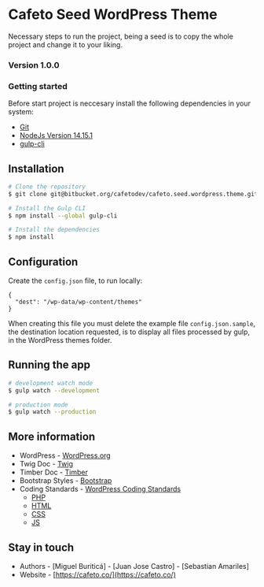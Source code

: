 # Cafeto Seed WordPress Theme #

Necessary steps to run the project, being a seed is to copy the whole project and change it to your liking.

### Version 1.0.0 ###


### Getting started ###

Before start project is neccesary install the following dependencies in your system:

* [Git](https://git-scm.com/)
* [NodeJs Version 14.15.1](https://nodejs.org)
* [gulp-cli](https://gulpjs.com/)

## Installation
```bash
# Clone the repository
$ git clone git@bitbucket.org/cafetodev/cafeto.seed.wordpress.theme.git

# Install the Gulp CLI
$ npm install --global gulp-cli

# Install the dependencies
$ npm install
```

## Configuration 
Create the `config.json` file, to run locally:

```.config
{
  "dest": "/wp-data/wp-content/themes"
}
```
When creating this file you must delete the example file `config.json.sample`, the destination location requested, is to display all files processed by gulp, in the WordPress themes folder.

## Running the app

```bash
# development watch mode
$ gulp watch --development

# production mode
$ gulp watch --production
```
## More information
- WordPress - [WordPress.org](https://developer.wordpress.org/themes/getting-started/)
- Twig Doc - [Twig](https://twig.symfony.com/doc/3.x/)
- Timber Doc - [Timber](https://timber.github.io/docs/)
- Bootstrap Styles - [Bootstrap](https://getbootstrap.com/)
- Coding Standards - [WordPress Coding Standards](https://codex.wordpress.org/WordPress_Coding_Standards)
    * [PHP](https://make.wordpress.org/core/handbook/best-practices/coding-standards/php/)
    * [HTML](https://make.wordpress.org/core/handbook/best-practices/coding-standards/html/)
    * [CSS](https://make.wordpress.org/core/handbook/best-practices/coding-standards/css/)
    * [JS](https://make.wordpress.org/core/handbook/best-practices/coding-standards/javascript/)

## Stay in touch

- Authors - [Miguel Buriticá] - [Juan Jose Castro] - [Sebastian Amariles]
- Website - [https://cafeto.co/](https://cafeto.co/)
